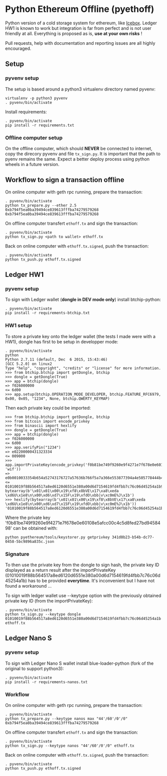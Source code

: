 # Python Ethereum Offline (pyethoff)

Python version of a cold storage system for ethereum, like [Icebox](https://github.com/ConsenSys/icebox).
Ledger HW1 is known to work but integration is far from perfect and is not user friendly at all.
Everything is proposed as is, **use at your own risks** !

Pull requests, help with documentation and reporting issues are all highly encouraged.

## Setup

### pyvenv setup
The setup is based around a python3 virtualenv directory named pyvenv:
```
virtualenv -p python3 pyvenv
. pyvenv/bin/activate
```

Install requirements:
```
. pyvenv/bin/activate
pip install -r requirements.txt
```

### Offline computer setup

On the offline computer, which should **NEVER** be connected to internet, copy the direcory pyvenv and file `tx_sign.py`. It is important that the path to pyenv remains the same. Expect a better deploy process using python wheels in a future version.

## Workflow to sign a transaction offline

On online computer with geth rpc running, prepare the transaction:
```
. pyvenv/bin/activate
python tx_prepare.py --ether 2.5 0xb794f5ea0ba39494ce839613fffba74279579268 0xb794f5ea0ba39494ce839613fffba74279579268
```

On offline computer transfert `ethoff.tx` and sign the transaction:
```
. pyvenv/bin/activate
python tx_sign.py <path to wallet> ethoff.tx
```

Back on online computer with `ethoff.tx.signed`, push the transaction:
```
. pyvenv/bin/activate
python tx_push.py ethoff.tx.signed
```
## Ledger HW1

### pyvenv setup
To sign with Ledger wallet (**dongle in DEV mode only**) install btchip-python:
```
. pyvenv/bin/activate
pip install -r requirements-btchip.txt
```

### HW1 setup
To store a private key onto the ledger wallet (the tests I made were with a HW1), dongle has first to be setup in developper mode:

```
. pyvenv/bin/activate
python
Python 2.7.11 (default, Dec  6 2015, 15:43:46)
[GCC 5.2.0] on linux2
Type "help", "copyright", "credits" or "license" for more information.
>>> from btchip.btchip import getDongle, btchip
>>> dongle = getDongle(True)
>>> app = btchip(dongle)
=> f026000000
<= 6d00
>>> app.setup(btchip.OPERATION_MODE_DEVELOPER, btchip.FEATURE_RFC6979, 0x00, 0x05, "1234", None, btchip.QWERTY_KEYMAP)
```

Then each private key could be imported:
```
>>> from btchip.btchip import getDongle, btchip
>>> from bitcoin import encode_privkey
>>> from binascii import hexlify
>>> dongle = getDongle(True)
>>> app = btchip(dongle)
=> f026000000
<= 6d00
>>> app.verifyPin("1234")
=> e02200000431323334
<= 009000
>>> app.importPrivateKey(encode_privkey('f0b81be749f9260e9f4271e7f678e0e60108e5afcc00c4c5d8fed27bd9458498', 'wif'))
=> e0b0010033354b654a52743176727a57636b766f5a7a366e553877394a4e505778444b415068357748334b7964566b656e726459534a6e54
<= 01010019f88b564517a8ed6120d6551e380a00d6d7154619fd4fbb7c76c06d45254a1b9000
bytearray(b'\x01\x01\x00\x19\xf8\x8bVE\x17\xa8\xeda \xd6U\x1e8\n\x00\xd6\xd7\x15F\x19\xfdO\xbb|v\xc0mE%J\x1b')
>>> hexlify(bytearray(b'\x01\x01\x00\x19\xf8\x8bVE\x17\xa8\xeda \xd6U\x1e8\n\x00\xd6\xd7\x15F\x19\xfdO\xbb|v\xc0mE%J\x1b'))
'01010019f88b564517a8ed6120d6551e380a00d6d7154619fd4fbb7c76c06d45254a1b'
```

Where the private key 'f0b81be749f9260e9f4271e7f678e0e60108e5afcc00c4c5d8fed27bd9458498' can be obtained with:
```
python pyethereum/tools/keystorer.py getprivkey 341d0b23-b54b-dc77-0458-5bc9896a835c.json
```

### Signature
To then use the private key from the dongle to sign hash, the private key ID displayed as a return result after the importPrivateKey (01010019f88b564517a8ed6120d6551e380a00d6d7154619fd4fbb7c76c06d45254a1b) has to be provided **everytime**. It's inconvenient but I have not found a workaround ...

To sign with ledger wallet use --keytype option with the previously obtained private key ID (from the importPrivateKey):
```
. pyvenv/bin/activate
python tx_sign.py --keytype dongle 01010019f88b564517a8ed6120d6551e380a00d6d7154619fd4fbb7c76c06d45254a1b ethoff.tx
```

## Ledger Nano S

### pyvenv setup
To sign with Ledger Nano S wallet install blue-loader-python (fork of the original to support python3):
```
. pyvenv/bin/activate
pip install -r requirements-nanos.txt
```

### Workflow

On online computer with geth rpc running, prepare the transaction:
```
. pyvenv/bin/activate
python tx_prepare.py --keytype nanos max "44'/60'/0'/0" 0xb794f5ea0ba39494ce839613fffba74279579268
```

On offline computer transfert `ethoff.tx` and sign the transaction:
```
. pyvenv/bin/activate
python tx_sign.py --keytype nanos "44'/60'/0'/0" ethoff.tx
```

Back on online computer with `ethoff.tx.signed`, push the transaction:
```
. pyvenv/bin/activate
python tx_push.py ethoff.tx.signed
```
